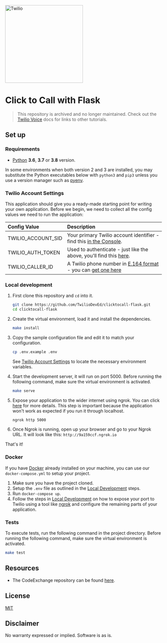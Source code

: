 <a href="https://www.twilio.com">
  <img src="https://static0.twilio.com/marketing/bundles/marketing/img/logos/wordmark-red.svg" alt="Twilio" width="250" />
</a>

# Click to Call with Flask

> This repository is archived and no longer maintained. Check out the [Twilio Voice](https://www.twilio.com/docs/voice/) docs for links to other tutorials. 

## Set up

### Requirements

- [Python](https://www.python.org/) **3.6**, **3.7** or **3.8** version.

In some environments when both version 2
and 3 are installed, you may substitute the Python executables below with
`python3` and `pip3` unless you use a version manager such as
[pyenv](https://github.com/pyenv/pyenv).

### Twilio Account Settings

This application should give you a ready-made starting point for writing your own application.
Before we begin, we need to collect all the config values we need to run the application:

| Config Value | Description                                                                                                                                                  |
| :---------------- | :----------------------------------------------------------------------------------------------------------------------------------------------------------- |
| TWILIO_ACCOUNT_SID  | Your primary Twilio account identifier - find this [in the Console](https://www.twilio.com/console/project/settings).|
| TWILIO_AUTH_TOKEN   | Used to authenticate - just like the above, you'll find this [here](https://www.twilio.com/console/project/settings).|
| TWILIO_CALLER_ID | A Twilio phone number in [E.164 format](https://en.wikipedia.org/wiki/E.164) - you can [get one here](https://www.twilio.com/console/phone-numbers/incoming) |

### Local development

1. First clone this repository and `cd` into it.

   ```bash
   git clone https://github.com/TwilioDevEd/clicktocall-flask.git
   cd clicktocall-flask
   ```

2. Create the virtual environment, load it and install the dependencies.

    ```bash
    make install
    ```

3. Copy the sample configuration file and edit it to match your configuration.

   ```bash
   cp .env.example .env
   ```

   See [Twilio Account Settings](#twilio-account-settings) to locate the necessary environment variables.

4. Start the development server, it will run on port 5000. Before running the following command, make sure the virtual environment is activated.

   ```bash
   make serve
   ```

5. Expose your application to the wider internet using ngrok. You can click
   [here](https://www.twilio.com/blog/2015/09/6-awesome-reasons-to-use-ngrok-when-testing-webhooks.html) for more details. This step
   is important because the application won't work as expected if you run it through
   localhost.

   ```bash
   ngrok http 5000
   ```

6. Once Ngrok is running, open up your browser and go to your Ngrok URL. It will
look like this: `http://9a159ccf.ngrok.io`

That's it!

### Docker

If you have [Docker](https://www.docker.com/) already installed on your machine, you can use our `docker-compose.yml` to setup your project.

1. Make sure you have the project cloned.
2. Setup the `.env` file as outlined in the [Local Development](#local-development) steps.
3. Run `docker-compose up`.
4. Follow the steps in [Local Development](#local-development) on how to expose your port to Twilio using a tool like [ngrok](https://ngrok.com/) and configure the remaining parts of your application.


### Tests

To execute tests, run the following command in the project directory. Before running the following command, make sure the virtual environment is activated.

```bash
make test
```

## Resources

- The CodeExchange repository can be found [here](https://github.com/twilio-labs/code-exchange/).

## License

[MIT](http://www.opensource.org/licenses/mit-license.html)

## Disclaimer

No warranty expressed or implied. Software is as is.

[twilio]: https://www.twilio.com
